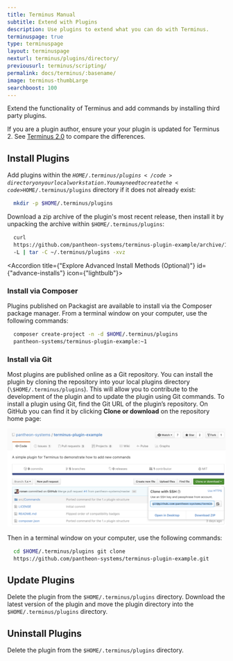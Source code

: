 ```yaml
---
title: Terminus Manual
subtitle: Extend with Plugins
description: Use plugins to extend what you can do with Terminus.
terminuspage: true
type: terminuspage
layout: terminuspage
nexturl: terminus/plugins/directory/
previousurl: terminus/scripting/
permalink: docs/terminus/:basename/
image: terminus-thumbLarge
searchboost: 100
---
```


Extend the functionality of Terminus and add commands by installing third party plugins.

<Alert title="Note" type="info">

If you are a plugin author, ensure your your plugin is updated for Terminus 2. See [Terminus 2.0](/docs/terminus-2-0/) to compare the differences.

</Alert>

## Install Plugins

Add plugins within the <code>$HOME/.terminus/plugins</code> directory on your local workstation. You may need to create the <code>$HOME/.terminus/plugins</code> directory if it does not already exist:

```bash
  mkdir -p $HOME/.terminus/plugins
```

Download a zip archive of the plugin's most recent release, then install it by unpacking the archive within <code>\$HOME/.terminus/plugins</code>:

```bash
  curl
  https://github.com/pantheon-systems/terminus-plugin-example/archive/1.x.tar.gz
  -L | tar -C ~/.terminus/plugins -xvz
```

<Accordion title={"Explore Advanced Install Methods (Optional)"} id={"advance-installs"} icon={"lightbulb"}>

### Install via Composer

Plugins published on Packagist are available to install via the Composer package manager. From a terminal window on your computer, use the following commands:

```bash
  composer create-project -n -d $HOME/.terminus/plugins
  pantheon-systems/terminus-plugin-example:~1
```

### Install via Git

Most plugins are published online as a Git repository. You can install the plugin by cloning the repository into your local plugins directory (`\$HOME/.terminus/plugins`). This will allow you to contribute to the development of the plugin and to update the plugin using Git commands. To install a plugin using Git, find the Git URL of the plugin’s repository. On GitHub you can find it by clicking <strong>Clone or download</strong> on the repository home page:

![GitHub clone URL](../../docs/assets/images/terminus-plugin-install-git.png "GitHub clone URL")

Then in a terminal window on your computer, use the following commands:

```bash
  cd $HOME/.terminus/plugins git clone
  https://github.com/pantheon-systems/terminus-plugin-example.git
```

  </Accordion>

## Update Plugins

Delete the plugin from the `$HOME/.terminus/plugins` directory. Download the latest version of the plugin and move the plugin directory into the `$HOME/.terminus/plugins` directory.

## Uninstall Plugins

Delete the plugin from the `$HOME/.terminus/plugins` directory.
